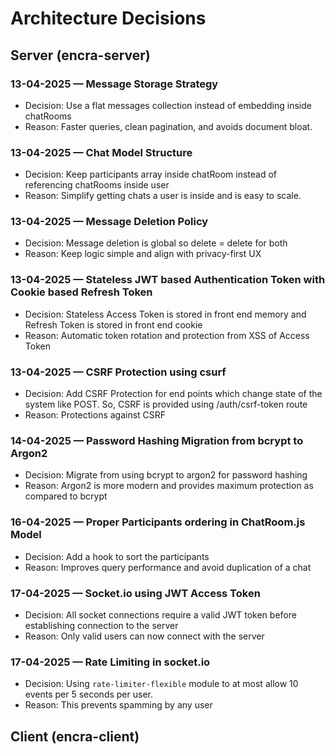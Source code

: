 # Architecture Decisions

## Server (encra-server)

### 13-04-2025 — Message Storage Strategy

- Decision: Use a flat messages collection instead of embedding inside chatRooms
- Reason: Faster queries, clean pagination, and avoids document bloat.

### 13-04-2025 — Chat Model Structure

- Decision: Keep participants array inside chatRoom instead of referencing chatRooms inside user
- Reason: Simplify getting chats a user is inside and is easy to scale.

### 13-04-2025 — Message Deletion Policy

- Decision: Message deletion is global so delete = delete for both
- Reason: Keep logic simple and align with privacy-first UX

### 13-04-2025 — Stateless JWT based Authentication Token with Cookie based Refresh Token

- Decision: Stateless Access Token is stored in front end memory and Refresh Token is stored in front end cookie
- Reason: Automatic token rotation and protection from XSS of Access Token

### 13-04-2025 — CSRF Protection using csurf

- Decision: Add CSRF Protection for end points which change state of the system like POST. So, CSRF is provided using /auth/csrf-token route
- Reason: Protections against CSRF

### 14-04-2025 — Password Hashing Migration from bcrypt to Argon2

- Decision: Migrate from using bcrypt to argon2 for password hashing
- Reason: Argon2 is more modern and provides maximum protection as compared to bcrypt

### 16-04-2025 — Proper Participants ordering in ChatRoom.js Model

- Decision: Add a hook to sort the participants
- Reason: Improves query performance and avoid duplication of a chat

### 17-04-2025 — Socket.io using JWT Access Token

- Decision: All socket connections require a valid JWT token before establishing connection to the server
- Reason: Only valid users can now connect with the server

### 17-04-2025 — Rate Limiting in socket.io

- Decision: Using `rate-limiter-flexible` module to at most allow 10 events per 5 seconds per user.
- Reason: This prevents spamming by any user

## Client (encra-client)
